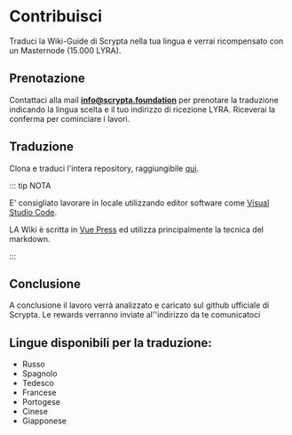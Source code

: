 # Contribuisci

Traduci la Wiki-Guide di Scrypta nella tua lingua e verrai ricompensato con un Masternode (15.000 LYRA).

## Prenotazione
Contattaci alla mail **info@scrypta.foundation** per prenotare la traduzione indicando la lingua scelta e il tuo indirizzo di ricezione LYRA. Riceverai la conferma per cominciare i lavori.

## Traduzione
Clona e traduci l'intera repository, raggiungibile [qui](https://github.com/scryptachain/scrypta-docs).

::: tip NOTA

E' consigliato lavorare in locale utilizzando editor software come [Visual Studio Code](https://azure.microsoft.com/it-it/products/visual-studio-code/). 

LA Wiki è scritta in [Vue Press](https://vuepress.vuejs.org/guide/) ed utilizza principalmente la tecnica del markdown. 

:::

## Conclusione
A conclusione il lavoro verrà analizzato e caricato sul github ufficiale di Scrypta. Le rewards verranno inviate al''indirizzo da te comunicatoci 

## Lingue disponibili per la traduzione:

- Russo
- Spagnolo
- Tedesco
- Francese
- Portogese
- Cinese
- Giapponese